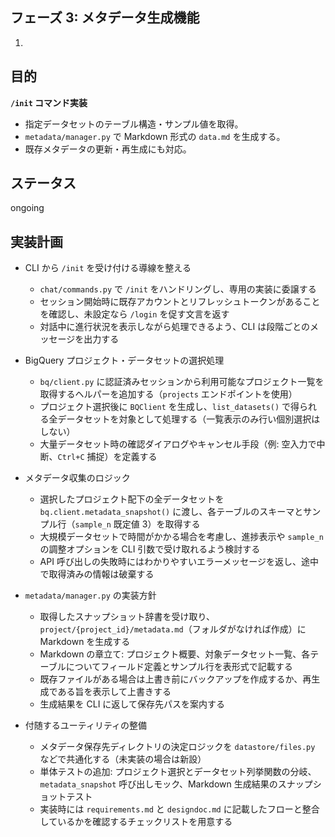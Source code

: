 ## フェーズ 3: メタデータ生成機能

1.

## 目的

**`/init` コマンド実装**

- 指定データセットのテーブル構造・サンプル値を取得。
- `metadata/manager.py` で Markdown 形式の `data.md` を生成する。
- 既存メタデータの更新・再生成にも対応。

## ステータス

ongoing

## 実装計画

- CLI から `/init` を受け付ける導線を整える

  - `chat/commands.py` で `/init` をハンドリングし、専用の実装に委譲する
  - セッション開始時に既存アカウントとリフレッシュトークンがあることを確認し、未設定なら `/login` を促す文言を返す
  - 対話中に進行状況を表示しながら処理できるよう、CLI は段階ごとのメッセージを出力する

- BigQuery プロジェクト・データセットの選択処理

  - `bq/client.py` に認証済みセッションから利用可能なプロジェクト一覧を取得するヘルパーを追加する（`projects` エンドポイントを使用）
  - プロジェクト選択後に `BQClient` を生成し、`list_datasets()` で得られる全データセットを対象として処理する（一覧表示のみ行い個別選択はしない）
  - 大量データセット時の確認ダイアログやキャンセル手段（例: 空入力で中断、`Ctrl+C` 捕捉）を定義する

- メタデータ収集のロジック

  - 選択したプロジェクト配下の全データセットを `bq.client.metadata_snapshot()` に渡し、各テーブルのスキーマとサンプル行（`sample_n` 既定値 3）を取得する
  - 大規模データセットで時間がかかる場合を考慮し、進捗表示や `sample_n` の調整オプションを CLI 引数で受け取れるよう検討する
  - API 呼び出しの失敗時にはわかりやすいエラーメッセージを返し、途中で取得済みの情報は破棄する

- `metadata/manager.py` の実装方針

  - 取得したスナップショット辞書を受け取り、`project/{project_id}/metadata.md`（フォルダがなければ作成）に Markdown を生成する
  - Markdown の章立て: プロジェクト概要、対象データセット一覧、各テーブルについてフィールド定義とサンプル行を表形式で記載する
  - 既存ファイルがある場合は上書き前にバックアップを作成するか、再生成である旨を表示して上書きする
  - 生成結果を CLI に返して保存先パスを案内する

- 付随するユーティリティの整備
  - メタデータ保存先ディレクトリの決定ロジックを `datastore/files.py` などで共通化する（未実装の場合は新設）
  - 単体テストの追加: プロジェクト選択とデータセット列挙関数の分岐、`metadata_snapshot` 呼び出しモック、Markdown 生成結果のスナップショットテスト
  - 実装時には `requirements.md` と `designdoc.md` に記載したフローと整合しているかを確認するチェックリストを用意する
